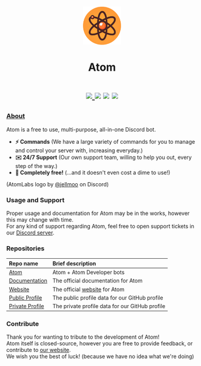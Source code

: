 <p align="center">
  <img width="100" src="https://raw.githubusercontent.com/AtomLabss/.github/main/assets/images/atomgg.png?s=200&v=4" />
</p>

<h1 align="center">Atom</h1>

<h1 align="center">
    <p align="center">
        <a href="https://discord.gg/HnYfxmvrHJ">
        <img src="https://img.shields.io/discord/1252393773468745852?color=7489d5&logo=discord&logoColor=ffffff" />
        </a>
        <img src="https://img.shields.io/static/v1?label=status&message=beta&color=blue">
        <img src="https://img.shields.io/badge/servers-50+-orange">
        <img src="https://img.shields.io/badge/users-76,000+-red">
    </p>
</h1>

### [About](https://atomgg.ddns.net/)

Atom is a free to use, multi-purpose, all-in-one Discord bot.

* **⚡ Commands** (We have a large variety of commands for you to manage and control your server with, increasing everyday.)
* **✉️ 24/7 Support** (Our own support team, willing to help you out, every step of the way.)
* **💸 Completely free!** (...and it doesn't even cost a dime to use!)

(AtomLabs logo by [@jellmoo](https://discord.com/users/1238982313040412693) on Discord)

### Usage and Support

Proper usage and documentation for Atom may be in the works, however this may change with time. <br />
For any kind of support regarding Atom, feel free to open support tickets in our [Discord server](https://discord.gg/HnYfxmvrHJ).

### Repositories

| Repo name | Brief description |
| :--- | :--- |
| [Atom](https://github.com/atomlabss/atom) | Atom + Atom Developer bots |
| [Documentation](https://github.com/atomlabss/atom-docs) | The official documentation for Atom |
| [Website](https://github.com/atomlabss/atomweb) | The official [website](https://atomgg.ddns.net) for Atom |
| [Public Profile](https://github.com/atomlabss/.github) | The public profile data for our GitHub profile |
| [Private Profile](https://github.com/atomlabss/.github-private) | The private profile data for our GitHub profile |

### Contribute

Thank you for wanting to tribute to the development of Atom! <br />
Atom itself is closed-source, however you are free to provide feedback, or contribute to [our website](https://github.com/atomlabss/atomweb). <br />
We wish you the best of luck! (because we have no idea what we're doing)
